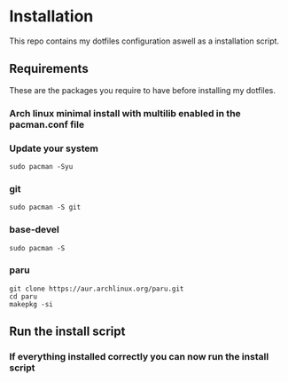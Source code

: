 # Installation

This repo contains my dotfiles configuration aswell as a installation script.

## Requirements

These are the packages you require to have before installing my dotfiles.

### Arch linux minimal install with multilib enabled in the pacman.conf file

### Update your system
```
sudo pacman -Syu
```

### git
```
sudo pacman -S git
```

### base-devel
```
sudo pacman -S 
```

### paru
```
git clone https://aur.archlinux.org/paru.git
cd paru
makepkg -si
```

## Run the install script

### If everything installed correctly you can now run the install script
